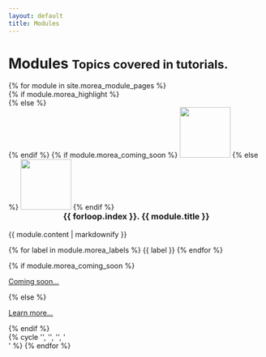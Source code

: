 ```yaml
---
layout: default
title: Modules
---
```


<div class="container">
  <h1>Modules <small>Topics covered in tutorials.</small></h1>
  <div class="row">
     {% for module in site.morea_module_pages %}
        <div class="col-sm-3">
        {% if module.morea_highlight %}
          <div class="thumbnail section-background-1">
        {% else %}
          <div class="thumbnail">
        {% endif %}
            {% if module.morea_coming_soon %}
              <img src="{{ site.baseurl }}{{ module.morea_icon_url }}" width="100" class="img-circle img-responsive morea-img-hover">
            {% else %}
              <a href="{{ module.morea_id }}" role="button"><img src="{{ site.baseurl }}{{ module.morea_icon_url }}" width="100" class="img-circle img-responsive morea-img-hover"></a>
            {% endif %}
            <div class="caption">
              <h3 style="text-align: center; margin-top: 0">{{ forloop.index }}. {{ module.title }}</h3>
              {{ module.content | markdownify }}
              <p>
              {% for label in module.morea_labels %}
                <span class="badge">{{ label }}</span>
              {% endfor %}
              </p>
              {% if module.morea_coming_soon %}
                <p class="text-center"><a href="#" class="btn btn-default" role="button">Coming soon...</a></p>
              {% else %}
                <p class="text-center"><a href="{{ module.morea_id }}" class="btn btn-primary" role="button">Learn more...</a></p>
              {% endif %}
            </div>
          </div>
        </div>
       {% cycle '', '', '', '</div><div class="row">' %}
     {% endfor %}
  </div>
</div>


